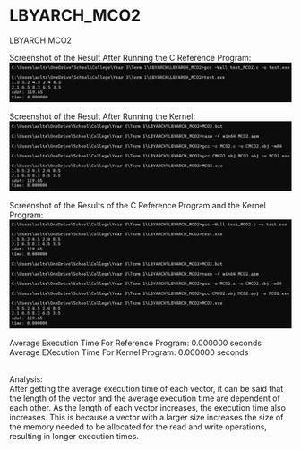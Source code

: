 # LBYARCH_MCO2
LBYARCH MCO2

Screenshot of the Result After Running the C Reference Program:
![Reference_Result](Reference.png)

Screenshot of the Result After Running the Kernel:
![Kernel_Result](Kernel.png)

Screenshot of the Results of the C Reference Program and the Kernel Program:
![Reference_Kernel_Result](Reference_Kernel.png)

Average Execution Time For Reference Program: 0.000000 seconds<br>
Average EXecution Time For Kernel Program: 0.000000 seconds<br>
<br/>

Analysis: <br/>
After getting the average execution time of each vector, it can be said that the length of the vector and the average execution time are dependent of each other. As the length of each vector increases, the execution time also increases. This is because a vector with a larger size increases the size of the memory needed to be allocated for the read and write operations, resulting in longer execution times.